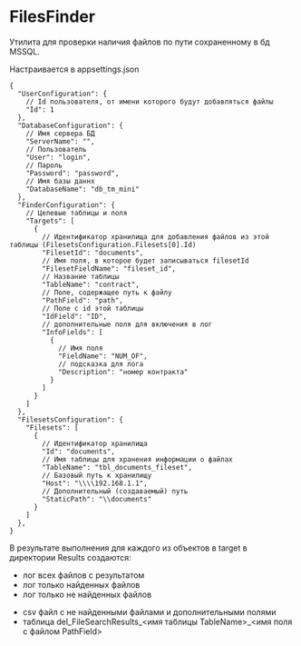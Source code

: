 # FilesFinder

Утилита для проверки наличия файлов по пути сохраненному в бд MSSQL.

Настраивается в appsettings.json

```json5
{
  "UserConfiguration": {
    // Id пользователя, от имени которого будут добавляться файлы
    "Id": 1
  },
  "DatabaseConfiguration": {
    // Имя сервера БД
    "ServerName": "",
    // Пользователь
    "User": "login",
    // Пароль
    "Password": "password",
    // Имя базы даннх
    "DatabaseName": "db_tm_mini"
  },
  "FinderConfiguration": {
    // Целевые таблицы и поля
    "Targets": [
      {
        // Идентификатор хранилища для добавления файлов из этой таблицы (FilesetsConfiguration.Filesets[0].Id) 
        "FilesetId": "documents",
        // Имя поля, в которое будет записываться filesetId
        "FilesetFieldName": "fileset_id",
        // Название таблицы
        "TableName": "contract",
        // Поле, содержащее путь к файлу
        "PathField": "path",
        // Поле с id этой таблицы
        "IdField": "ID",
        // дополнительные поля для включения в лог
        "InfoFields": [
          {
            // Имя поля
            "FieldName": "NUM_OF",
            // подсказка для лога
            "Description": "номер контракта"
          }
        ]
      }
    ]
  },
  "FilesetsConfiguration": {
    "Filesets": [
      {
        // Идентификатор хранилища
        "Id": "documents",
        // Имя таблицы для хранения информации о файлах
        "TableName": "tbl_documents_fileset",
        // Базовый путь к хранилищу
        "Host": "\\\\192.168.1.1",
        // Дополнительный (создаваемый) путь
        "StaticPath": "\\documents"
      }
    ]
  },
}
```

В результате выполнения для каждого из объектов в target в директории Results создаются:
 - лог всех файлов с результатом
 - лог только найденных файлов
 - лог только не найденных файлов
 + csv файл с не найденными файлами и дополнительными полями
 + таблица del_FileSearchResults_<имя таблицы TableName>_<имя поля с файлом PathField>